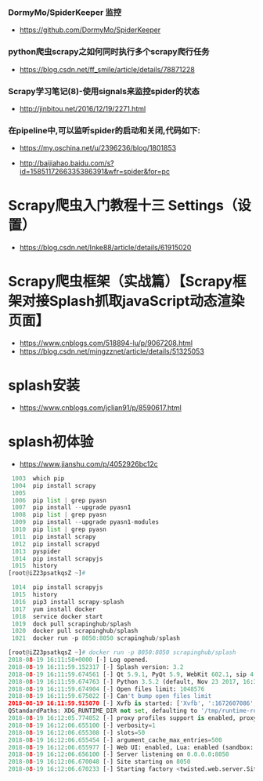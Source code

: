 
### DormyMo/SpiderKeeper 监控
* https://github.com/DormyMo/SpiderKeeper

### python爬虫scrapy之如何同时执行多个scrapy爬行任务
* https://blog.csdn.net/ff_smile/article/details/78871228

### Scrapy学习笔记(8)-使用signals来监控spider的状态
* http://jinbitou.net/2016/12/19/2271.html
### 在pipeline中,可以监听spider的启动和关闭,代码如下:
* https://my.oschina.net/u/2396236/blog/1801853

* http://baijiahao.baidu.com/s?id=1585117266335386391&wfr=spider&for=pc
# Scrapy爬虫入门教程十三 Settings（设置）
* https://blog.csdn.net/Inke88/article/details/61915020
# Scrapy爬虫框架（实战篇）【Scrapy框架对接Splash抓取javaScript动态渲染页面】
* https://www.cnblogs.com/518894-lu/p/9067208.html
* https://blog.csdn.net/mingzznet/article/details/51325053
# splash安装
* https://www.cnblogs.com/jclian91/p/8590617.html
# splash初体验
* https://www.jianshu.com/p/4052926bc12c

```python
 1003  which pip
 1004  pip install scrapy 
 1005   
 1006  pip list | grep pyasn
 1007  pip install --upgrade pyasn1
 1008  pip list | grep pyasn
 1009  pip install --upgrade pyasn1-modules  
 1010  pip list | grep pyasn
 1011  pip install scrapy 
 1012  pip install scrapyd
 1013  pyspider
 1014  pip install scrapyjs
 1015  history
[root@iZ23psatkqsZ ~]# 
```
```c
 1014  pip install scrapyjs
 1015  history
 1016  pip3 install scrapy-splash
 1017  yum install docker
 1018  service docker start
 1019  dock pull scrapinghub/splash
 1020  docker pull scrapinghub/splash
 1021  docker run -p 8050:8050 scrapinghub/splash
```
```python
[root@iZ23psatkqsZ ~]# docker run -p 8050:8050 scrapinghub/splash
2018-08-19 16:11:58+0000 [-] Log opened.
2018-08-19 16:11:59.152317 [-] Splash version: 3.2
2018-08-19 16:11:59.674561 [-] Qt 5.9.1, PyQt 5.9, WebKit 602.1, sip 4.19.3, Twisted 16.1.1, Lua 5.2
2018-08-19 16:11:59.674763 [-] Python 3.5.2 (default, Nov 23 2017, 16:37:01) [GCC 5.4.0 20160609]
2018-08-19 16:11:59.674904 [-] Open files limit: 1048576
2018-08-19 16:11:59.675022 [-] Can't bump open files limit
2018-08-19 16:11:59.915070 [-] Xvfb is started: ['Xvfb', ':1672607086', '-screen', '0', '1024x768x24', '-nolisten', 'tcp']
QStandardPaths: XDG_RUNTIME_DIR not set, defaulting to '/tmp/runtime-root'
2018-08-19 16:12:05.774052 [-] proxy profiles support is enabled, proxy profiles path: /etc/splash/proxy-profiles
2018-08-19 16:12:06.655100 [-] verbosity=1
2018-08-19 16:12:06.655308 [-] slots=50
2018-08-19 16:12:06.655454 [-] argument_cache_max_entries=500
2018-08-19 16:12:06.655977 [-] Web UI: enabled, Lua: enabled (sandbox: enabled)
2018-08-19 16:12:06.656100 [-] Server listening on 0.0.0.0:8050
2018-08-19 16:12:06.670048 [-] Site starting on 8050
2018-08-19 16:12:06.670233 [-] Starting factory <twisted.web.server.Site object at 0x7f567a3157f0>
```
